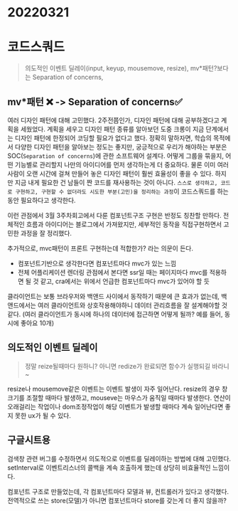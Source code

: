 # 20220321

# 코드스쿼드

> 의도적인 이벤트 딜레이(input, keyup, mousemove, resize), mv\*패턴?보다는 Separation of concerns,

## mv\*패턴 ❌ -> Separation of concerns✅

여러 디자인 패턴에 대해 고민했다. 2주전쯤인가, 디자인 패턴에 대해 공부하겠다고 계획을 세웠었다. 계획을 세우고 디자인 패턴 종류를 알아보던 도중 크롱이 지금 단계에서는 디자인 패턴에 한정되어 코딩할 필요가 없다고 했다. 정확히 말하자면, 학습의 목적에서 다양한 디자인 패턴을 알아보는 정도는 좋지만, 궁긍적으로 우리가 해야하는 부분은 SOC(`Separation of concerns`)에 관한 소프트웨어 설계다. 어떻게 그룹을 묶을지, 어떤 기능별로 관리할지 나만의 아이디어를 먼저 생각하는게 더 중요하다. 물론 이미 여러 사람이 오랜 시간에 걸쳐 만들어 놓은 디자인 패턴이 훨씬 효율성이 좋을 수 있다. 하지만 지금 내게 필요한 건 남들이 짠 코드를 재사용하는 것이 아니다. `스스로 생각하고, 코드로 구현하고, 구현할 수 없더라도 시도한 부분(고민)을 정리하는 과정`이 코드스쿼드를 하는 동안 필요하다고 생각한다.

이런 관점에서 3월 3주차회고에서 다룬 컴포넌트구조 구현은 반정도 칭찬할 만하다. 전체적인 흐름과 아이디어는 블로그에서 가져왔지만, 세부적인 동작을 직접구현하면서 고민한 과정을 잘 정리했다.

추가적으로, mvc패턴이 프론트 구현하는데 적합한가? 라는 의문이 든다.

- 컴포넌트기반으로 생각한다면 컴포넌트마다 mvc가 있는 느낌
- 전체 어플리케이션 렌더링 관점에서 본다면 ssr일 때는 페이지마다 mvc를 적용하면 될 것 같고, cra에서는 위에서 언급한 컴포넌트마다 mvc가 있어야 할 듯

클라이언트는 보통 브라우저와 백앤드 사이에서 동작하기 때문에 큰 효과가 없는데, 백앤드에서는 여러 클라이언트와 상호작용해야하니 데이터 관리흐름을 잘 설계해야할 것 같다. (여러 클라이언트가 동시에 하나의 데이터에 접근하면 어떻게 될까? 예를 들어, 동시에 좋아요 10개)

## 의도적인 이벤트 딜레이

> 정말 reize될때마다 원하니? 아니면 redize가 완료되면 함수가 실행되길 바라니~

resize나 mousemove같은 이벤트는 이벤트 발생이 자주 일어난다. resize의 경우 창 크기를 조절할 때마다 발생하고, mouseve는 마우스가 움직일 때마다 발생한다. 연산이 오래걸리는 작업이나 dom조정작업이 해당 이벤트가 발생할 때마다 계속 일어난다면 좋지 못한 ux가 될 수 있다.

## 구글시트용

검색창 관련 버그를 수정하면서 의도적으로 이벤트를 딜레이하는 방법에 대해 고민했다. setInterval로 이벤트리스너의 콜백을 계속 호출하게 했는데 상당히 비효율적인 느낌이다.

컴포넌트 구조로 만들었는데, 각 컴포넌트마다 모델과 뷰, 컨트롤러가 있다고 생각했다. 전역적으로 쓰는 store(모델)가 아니면 컴포넌트마다 store를 갖는게 더 좋지 않을까?
